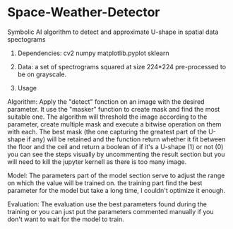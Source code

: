 # Space-Weather-Detector
Symbolic AI algorithm to detect and approximate U-shape in spatial data spectograms

1. Dependencies:
  cv2
  numpy
  matplotlib.pyplot
  sklearn

2. Data:
  a set of spectrograms squared at size 224*224 pre-processed to be on grayscale.

3. Usage
  
  Algorithm:
  Apply the "detect" fonction on an image with the desired parameter.
  It use the "masker" function to create mask and find the most suitable one.
  The algorithm will threshold the image according to the parameter, create multiple mask and execute 
  a bitwise operation on them with each. The best mask (the one capturing the greatest part of the 
  U-shape if any) will be retained and the function return whether it fit between the floor and the ceil 
  and return a boolean of if it's a U-shape (1) or not (0) you can see the steps visually by uncommenting
  the result section but you will need to kill the jupyter kernell as there is too many image.
  
  Model:
  The parameters part of the model section serve to adjust the range on which the value will be trained on.
  the training part find the best parameter for the model but take a long time, I couldn't optimize it enough.
  
  Evaluation:
  The evaluation use the best parameters found during the training or you can just put the parameters
  commented manually if you don't want to wait for the model to train.
  
